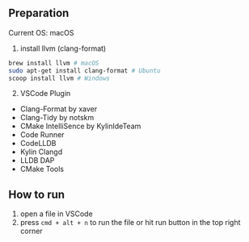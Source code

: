 ## Preparation

Current OS: macOS

1. install llvm (clang-format)

```sh
brew install llvm # macOS
sudo apt-get install clang-format # Ubuntu
scoop install llvm # Windows
```

2. VSCode Plugin

- Clang-Format by xaver
- Clang-Tidy by notskm
- CMake IntelliSence by KylinIdeTeam
- Code Runner
- CodeLLDB
- Kylin Clangd
- LLDB DAP
- CMake Tools


## How to run

1. open a file in VSCode
2. press `cmd + alt + n` to run the file or hit run button in the top right corner